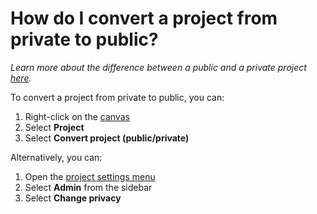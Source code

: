 # How do I convert a project from private to public?

_Learn more about the difference between a public and a private project [here](/overview/collaboration.md#public-vs-private-projects)._

To convert a project from private to public, you can:
1. Right-click on the [canvas](/overview/map-editor.md#canvas)
2. Select **Project**
3. Select **Convert project (public/private)**

Alternatively, you can:
1. Open the [project settings menu](/overview/settings.md#project-settings)
2. Select **Admin** from the sidebar
3. Select **Change privacy**



